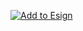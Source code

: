 [![Add to Esign](https://img.shields.io/badge/Add%20to%20Esign-blue?logo=apple&logoColor=white)](https://yourusername.github.io/esign-addsource)
